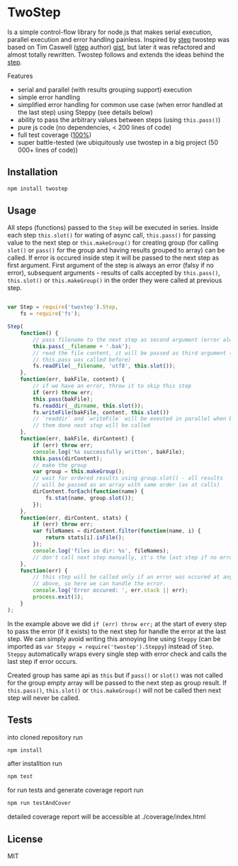# TwoStep


Is a simple control-flow library for node.js that makes serial execution,
parallel execution and error handling painless. Inspired by [step] twostep was
based on Tim Caswell ([step] author) [gist](https://gist.github.com/1524578),
but later it was refactored and almost totally rewritten. Twostep follows and
extends the ideas behind the [step].

Features

* serial and parallel (with results grouping support) execution
* simple error handling
* simplified error handling for common use case (when error handled at the
last step) using Steppy (see details below)
* ability to pass the arbitrary values between steps (using `this.pass()`)
* pure js code (no dependencies, < 200 lines of code)
* full test coverage ([100%](https://rawgit.com/2do2go/node-twostep/master/coverage/index.html))
* super battle-tested (we ubiquitously use twostep in a big project
(50 000+ lines of code))


## Installation

```sh
npm install twostep
```


## Usage

All steps (functions) passed to the `Step` will be executed in series. Inside
each step `this.slot()` for wating of async call, `this.pass()` for
passing value to the next step or `this.makeGroup()` for creating group (for
 calling `slot()` or `pass()` for the group and having results
 grouped to array) can be called. If error is occured inside step it will be
 passed to the next step as first argument. First argument of the step is
 always an error (falsy if no error), subsequent arguments - results of calls
 accepted by `this.pass()`, `this.slot()` or `this.makeGroup()` in the order
they were called at previous step.

```js

var Step = require('twostep').Step,
	fs = require('fs');

Step(
	function() {
		// pass filename to the next step as second argument (error always first)
		this.pass(__filename + '.bak');
		// read the file content, it will be passed as third argument (because
		// this.pass was called before)
		fs.readFile(__filename, 'utf8', this.slot());
	},
	function(err, bakFile, content) {
		// if we have an error, throw it to skip this step
		if (err) throw err;
		this.pass(bakFile);
		fs.readdir(__dirname, this.slot());
		fs.writeFile(bakFile, content, this.slot())
		// `readdir` and `writeFile` will be exeuted in parallel when both of
		// them done next step will be called
	},
	function(err, bakFile, dirContent) {
		if (err) throw err;
		console.log('%s successfully written', bakFile);
		this.pass(dirContent);
		// make the group
		var group = this.makeGroup();
		// wait for ordered results using group.slot() - all results
		// will be passed as an array with same order (as at calls)
		dirContent.forEach(function(name) {
			fs.stat(name, group.slot());
		});
	},
	function(err, dirContent, stats) {
		if (err) throw err;
		var fileNames = dirContent.filter(function(name, i) {
			return stats[i].isFile();
		});
		console.log('files in dir: %s', fileNames);
		// don't call next step manually, it's the last step if no error
	},
	function(err) {
		// this step will be called only if an error was occured at any step
		// above, so here we can handle the error.
		console.log('Error occured: ', err.stack || err);
		process.exit(1);
	}
);

```

In the example above we did `if (err) throw err;` at the start of every step to
pass the error (if it exists) to the next step for handle the error at the last
step. We can simply avoid writing this annoying line using `Steppy` (can be
imported as `var Steppy = require('twostep').Steppy`) instead of
`Step`. `Steppy` automatically wraps every single step with error check and
calls the last step if error occurs.

Created group has same api as `this` but if `pass()` or `slot()` was
not called for the group empty array will be passed to the next step as group result.
If `this.pass()`, `this.slot()` or `this.makeGroup()` will not be called then
next step will never be called.


## Tests

into cloned repository run

```sh
npm install
```

after installtion run

```sh
npm test
```

for run tests and generate coverage report run

```sh
npm run testAndCover
```

detailed coverage report will be accessible at ./coverage/index.html


## License

MIT


[step]: https://github.com/creationix/step
